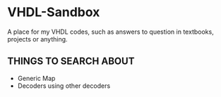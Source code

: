 # VHDL-Sandbox
A place for my VHDL codes, such as answers to question in textbooks, projects or anything.

## THINGS TO SEARCH ABOUT
- Generic Map
- Decoders using other decoders
